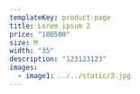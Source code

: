 ```yaml
---
templateKey: product-page
title: Lorem ipsum 2
price: "100500"
size: M
width: "35"
description: "123123123"
images:
  - image1: ../../static/3.jpg
---
```

